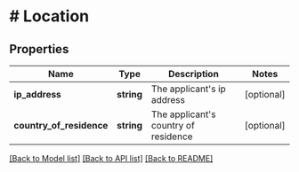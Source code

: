 # # Location

## Properties

Name | Type | Description | Notes
------------ | ------------- | ------------- | -------------
**ip_address** | **string** | The applicant&#39;s ip address | [optional]
**country_of_residence** | **string** | The applicant&#39;s country of residence | [optional]

[[Back to Model list]](../../README.md#models) [[Back to API list]](../../README.md#endpoints) [[Back to README]](../../README.md)
